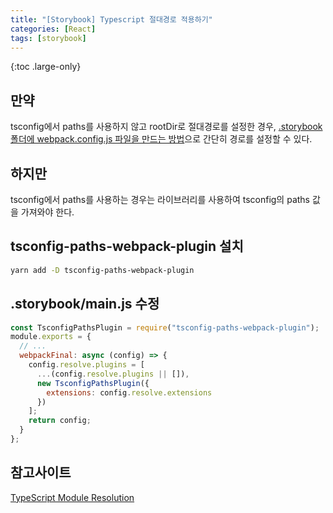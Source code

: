 ```yaml
---
title: "[Storybook] Typescript 절대경로 적용하기"
categories: [React]
tags: [storybook]
---
```


{:toc .large-only}

## 만약

tsconfig에서 paths를 사용하지 않고 rootDir로 절대경로를 설정한 경우, [.storybook 폴더에 webpack.config.js 파일을 만드는 방법](https://jellymando.github.io/react/2022-02-27-storybook-build-error/)으로 간단히 경로를 설정할 수 있다.

## 하지만

tsconfig에서 paths를 사용하는 경우는 라이브러리를 사용하여 tsconfig의 paths 값을 가져와야 한다.

## tsconfig-paths-webpack-plugin 설치

```bash
yarn add -D tsconfig-paths-webpack-plugin
```

## .storybook/main.js 수정

```js
const TsconfigPathsPlugin = require("tsconfig-paths-webpack-plugin");
module.exports = {
  // ...
  webpackFinal: async (config) => {
    config.resolve.plugins = [
      ...(config.resolve.plugins || []),
      new TsconfigPathsPlugin({
        extensions: config.resolve.extensions
      })
    ];
    return config;
  }
};
```

## 참고사이트

[TypeScript Module Resolution](https://storybook.js.org/docs/react/configure/webpack#typescript-module-resolution)
